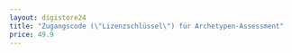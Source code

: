 ```yaml
---
layout: digistore24
title: "Zugangscode (\"Lizenzschlüssel\") für Archetypen-Assessment"
price: 49.9
---
```

